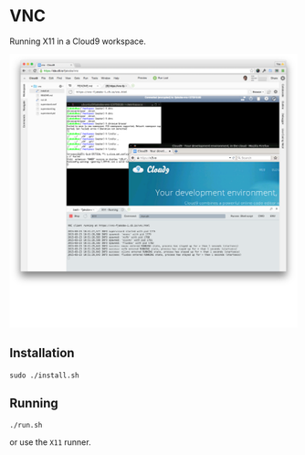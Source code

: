 VNC
===

Running X11 in a Cloud9 workspace.

![Screen Shot](screenshot.png)

Installation
------------

    sudo ./install.sh

Running
-------

    ./run.sh
    
or use the `X11` runner.
